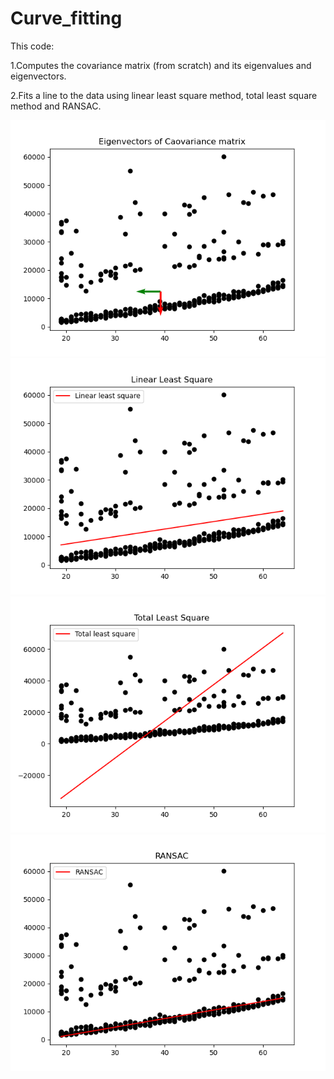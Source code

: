 # Curve_fitting

This code:

1.Computes the covariance matrix (from scratch) and its eigenvalues and eigenvectors.

2.Fits a line to the data using linear least square method, total least square method
and RANSAC.

<img src="https://github.com/saurabhp369/curve_fitting/blob/main/images/problem3_Cmat.png">
<img src="https://github.com/saurabhp369/curve_fitting/blob/main/images/problem3_lls.png">
<img src="https://github.com/saurabhp369/curve_fitting/blob/main/images/problem3_tls.png">
<img src="https://github.com/saurabhp369/curve_fitting/blob/main/images/problem3_ransac.png">
